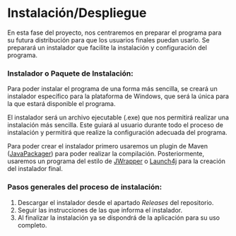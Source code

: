 # Instalación/Despliegue
En esta fase del proyecto, nos centraremos en preparar el  programa para su futura distribución para que los usuarios finales puedan usarlo. Se preparará un instalador que facilite la instalación y configuración del programa.

### Instalador o Paquete de Instalación:
Para poder instalar el programa de una forma más sencilla, se creará un instalador específico para la plataforma de Windows, que será la única para la que estará disponible el programa.

El instalador será un archivo ejecutable (.exe) que nos permitirá realizar una instalación más sencilla. Este guiará al usuario durante todo el proceso de instalación y permitirá que realize la configuración adecuada del programa.

Para poder crear el instalador primero usaremos un plugin de Maven ([JavaPackager](https://github.com/fvarrui/JavaPackager)) para poder realizar la compilación. Posteriormente, usaremos un programa del estilo de [JWrapper](https://www.jwrapper.com/getting-started) o [Launch4j](https://sourceforge.net/projects/launch4j/) para la creación del instalador final.

### Pasos generales del proceso de instalación:
1. Descargar el instalador desde el apartado *Releases* del repositorio.
2. Seguir las instrucciones de las que informa el instalador.
3. Al finalizar la instalación ya se dispondrá de la aplicación para su uso completo.
